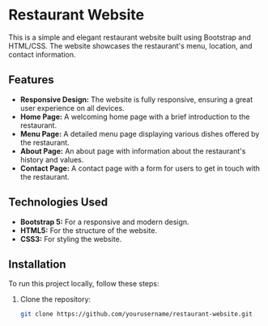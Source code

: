 # Restaurant Website

This is a simple and elegant restaurant website built using Bootstrap and HTML/CSS. The website showcases the restaurant's menu, location, and contact information.

## Features

- **Responsive Design:** The website is fully responsive, ensuring a great user experience on all devices.
- **Home Page:** A welcoming home page with a brief introduction to the restaurant.
- **Menu Page:** A detailed menu page displaying various dishes offered by the restaurant.
- **About Page:** An about page with information about the restaurant's history and values.
- **Contact Page:** A contact page with a form for users to get in touch with the restaurant.

## Technologies Used

- **Bootstrap 5:** For a responsive and modern design.
- **HTML5:** For the structure of the website.
- **CSS3:** For styling the website.

## Installation

To run this project locally, follow these steps:

1. Clone the repository:
   ```bash
   git clone https://github.com/yourusername/restaurant-website.git
